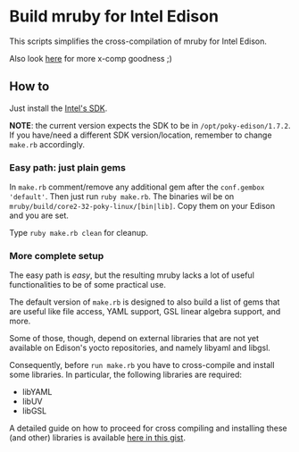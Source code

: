 # Build mruby for Intel Edison
This scripts simplifies the cross-compilation of mruby for Intel Edison.

Also look [here](https://gist.github.com/pbosetti/027125c4ba066f51bf2c) for more x-comp goodness ;)

## How to
Just install the [Intel's SDK](https://software.intel.com/en-us/iot/hardware/edison/downloads).

**NOTE**: the current version expects the SDK to be in `/opt/poky-edison/1.7.2`. If you have/need a different SDK version/location, remember to change `make.rb` accordingly.


### Easy path: just plain gems
In `make.rb` comment/remove any additional gem after the `conf.gembox 'default'`. Then just run `ruby make.rb`. The binaries wil be on `mruby/build/core2-32-poky-linux/[bin|lib]`. Copy them on your Edison and you are set.

Type `ruby make.rb clean` for cleanup. 

### More complete setup
The easy path is *easy*, but the resulting mruby lacks a lot of useful functionalities to be of some practical use.

The default version of `make.rb` is designed to also build a list of gems that are useful like file access, YAML support, GSL linear algebra support, and more.

Some of those, though, depend on external libraries that are not yet available on Edison's yocto repositories, and namely libyaml and libgsl. 

Consequently, before `run make.rb` you have to cross-compile and install some libraries. In particular, the following libraries are required:

- libYAML
- libUV
- libGSL

A detailed guide on how to proceed for cross compiling and installing these (and other) libraries is available [here in this gist](https://gist.github.com/pbosetti/027125c4ba066f51bf2c).



